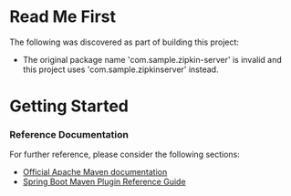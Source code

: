 # Read Me First
The following was discovered as part of building this project:

* The original package name 'com.sample.zipkin-server' is invalid and this project uses 'com.sample.zipkinserver' instead.

# Getting Started

### Reference Documentation
For further reference, please consider the following sections:

* [Official Apache Maven documentation](https://maven.apache.org/guides/index.html)
* [Spring Boot Maven Plugin Reference Guide](https://docs.spring.io/spring-boot/docs/2.1.17.RELEASE/maven-plugin/)

